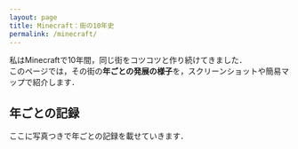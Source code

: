 ```yaml
---
layout: page
title: Minecraft：街の10年史
permalink: /minecraft/
---
```


私はMinecraftで10年間，同じ街をコツコツと作り続けてきました．  
このページでは，その街の**年ごとの発展の様子**を，スクリーンショットや簡易マップで紹介します．

## 年ごとの記録
ここに写真つきで年ごとの記録を載せていきます．